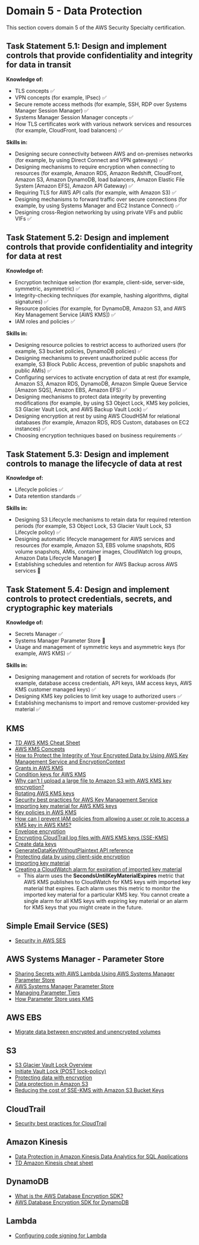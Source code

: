 # Domain 5 - Data Protection

This section covers domain 5 of the AWS Security Specialty certification.

## Task Statement 5.1: Design and implement controls that provide confidentiality and integrity for data in transit

**Knowledge of:**

- TLS concepts :white_check_mark:
- VPN concepts (for example, IPsec) :white_check_mark:
- Secure remote access methods (for example, SSH, RDP over Systems Manager Session Manager) :white_check_mark:
- Systems Manager Session Manager concepts :white_check_mark:
- How TLS certificates work with various network services and resources (for example, CloudFront, load balancers) :white_check_mark:

**Skills in:**

- Designing secure connectivity between AWS and on-premises networks (for example, by using Direct Connect and VPN gateways) :white_check_mark:
- Designing mechanisms to require encryption when connecting to resources (for example, Amazon RDS, Amazon Redshift, CloudFront, Amazon S3, Amazon DynamoDB, load balancers, Amazon Elastic File System [Amazon EFS], Amazon API Gateway) :white_check_mark:
- Requiring TLS for AWS API calls (for example, with Amazon S3) :white_check_mark:
- Designing mechanisms to forward traffic over secure connections (for example, by using Systems Manager and EC2 Instance Connect) :white_check_mark:
- Designing cross-Region networking by using private VIFs and public VIFs :white_check_mark:

## Task Statement 5.2: Design and implement controls that provide confidentiality and integrity for data at rest

**Knowledge of:**

- Encryption technique selection (for example, client-side, server-side, symmetric, asymmetric) :white_check_mark:
- Integrity-checking techniques (for example, hashing algorithms, digital signatures) :white_check_mark:
- Resource policies (for example, for DynamoDB, Amazon S3, and AWS Key Management Service [AWS KMS]) :white_check_mark:
- IAM roles and policies :white_check_mark:

**Skills in:**

- Designing resource policies to restrict access to authorized users (for example, S3 bucket policies, DynamoDB policies) :white_check_mark:
- Designing mechanisms to prevent unauthorized public access (for example, S3 Block Public Access, prevention of public snapshots and public AMIs) :white_check_mark:
- Configuring services to activate encryption of data at rest (for example, Amazon S3, Amazon RDS, DynamoDB, Amazon Simple Queue Service [Amazon SQS], Amazon EBS, Amazon EFS) :white_check_mark:
- Designing mechanisms to protect data integrity by preventing modifications (for example, by using S3 Object Lock, KMS key policies, S3 Glacier Vault Lock, and AWS Backup Vault Lock) :white_check_mark:
- Designing encryption at rest by using AWS CloudHSM for relational databases (for example, Amazon RDS, RDS Custom, databases on EC2 instances) :white_check_mark:
- Choosing encryption techniques based on business requirements :white_check_mark:

## Task Statement 5.3: Design and implement controls to manage the lifecycle of data at rest

**Knowledge of:**

- Lifecycle policies :white_check_mark:
- Data retention standards :white_check_mark:

**Skills in:**

- Designing S3 Lifecycle mechanisms to retain data for required retention periods (for example, S3 Object Lock, S3 Glacier Vault Lock, S3 Lifecycle policy) :white_check_mark:
- Designing automatic lifecycle management for AWS services and resources (for example, Amazon S3, EBS volume snapshots, RDS volume snapshots, AMIs, container images, CloudWatch log groups, Amazon Data Lifecycle Manager) :large_orange_diamond:
- Establishing schedules and retention for AWS Backup across AWS services :large_orange_diamond:

## Task Statement 5.4: Design and implement controls to protect credentials, secrets, and cryptographic key materials

**Knowledge of:**

- Secrets Manager :white_check_mark:
- Systems Manager Parameter Store :large_orange_diamond:
- Usage and management of symmetric keys and asymmetric keys (for example, AWS KMS) :white_check_mark:

**Skills in:**

- Designing management and rotation of secrets for workloads (for example, database access credentials, API keys, IAM access keys, AWS KMS customer managed keys) :white_check_mark:
- Designing KMS key policies to limit key usage to authorized users :white_check_mark:
- Establishing mechanisms to import and remove customer-provided key
material :white_check_mark:

## KMS

- [TD AWS KMS Cheat Sheet](https://tutorialsdojo.com/aws-key-management-service-aws-kms/)
- [AWS KMS Concepts](https://docs.aws.amazon.com/kms/latest/developerguide/concepts.html#customer-cmk)
- [How to Protect the Integrity of Your Encrypted Data by Using AWS Key Management Service and EncryptionContext](https://aws.amazon.com/blogs/security/how-to-protect-the-integrity-of-your-encrypted-data-by-using-aws-key-management-service-and-encryptioncontext/)
- [Grants in AWS KMS](https://docs.aws.amazon.com/kms/latest/developerguide/grants.html)
- [Condition keys for AWS KMS](https://docs.aws.amazon.com/kms/latest/developerguide/policy-conditions.html)
- [Why can’t I upload a large file to Amazon S3 with AWS KMS key encryption?](https://repost.aws/knowledge-center/s3-large-file-encryption-kms-key)
- [Rotating AWS KMS keys](https://docs.aws.amazon.com/kms/latest/developerguide/rotate-keys.html#rotate-keys-how-it-works)
- [Security best practices for AWS Key Management Service](https://docs.aws.amazon.com/kms/latest/developerguide/best-practices.html)
- [Importing key material for AWS KMS keys](https://docs.aws.amazon.com/kms/latest/developerguide/importing-keys.html)
- [Key policies in AWS KMS](https://docs.aws.amazon.com/kms/latest/developerguide/key-policies.html#key-policy-default)
- [How can I prevent IAM policies from allowing a user or role to access a KMS key in AWS KMS?](https://repost.aws/knowledge-center/kms-prevent-access)
- [Envelope encryption](https://docs.aws.amazon.com/kms/latest/developerguide/concepts.html#enveloping)
- [Encrypting CloudTrail log files with AWS KMS keys (SSE-KMS)](https://docs.aws.amazon.com/awscloudtrail/latest/userguide/encrypting-cloudtrail-log-files-with-aws-kms.html)
- [Create data keys](https://docs.aws.amazon.com/kms/latest/developerguide/concepts.html#data-keys)
- [GenerateDataKeyWithoutPlaintext API reference](https://docs.aws.amazon.com/kms/latest/APIReference/API_GenerateDataKeyWithoutPlaintext.html)
- [Protecting data by using client-side encryption](https://docs.aws.amazon.com/AmazonS3/latest/userguide/UsingClientSideEncryption.html)
- [Importing key material](https://docs.aws.amazon.com/kms/latest/developerguide/importing-keys.html)
- [Creating a CloudWatch alarm for expiration of imported key material](https://docs.aws.amazon.com/kms/latest/developerguide/importing-keys.html)
  - This alarm uses the **SecondsUntilKeyMaterialExpires** metric that AWS KMS publishes to CloudWatch for KMS keys with imported key material that expires. Each alarm uses this metric to monitor the imported key material for a particular KMS key. You cannot create a single alarm for all KMS keys with expiring key material or an alarm for KMS keys that you might create in the future.

## Simple Email Service (SES)

- [Security in AWS SES](https://docs.aws.amazon.com/ses/latest/dg/security.html)

## AWS Systems Manager - Parameter Store

- [Sharing Secrets with AWS Lambda Using AWS Systems Manager Parameter Store](https://aws.amazon.com/blogs/compute/sharing-secrets-with-aws-lambda-using-aws-systems-manager-parameter-store/)
- [AWS Systems Manager Parameter Store](https://docs.aws.amazon.com/systems-manager/latest/userguide/systems-manager-parameter-store.html)
- [Managing Parameter Tiers](https://docs.aws.amazon.com/systems-manager/latest/userguide/parameter-store-advanced-parameters.html)
- [How Parameter Store uses KMS](https://docs.aws.amazon.com/kms/latest/developerguide/services-parameter-store.html)

## AWS EBS

- [Migrate data between encrypted and unencrypted volumes](https://docs.aws.amazon.com/AWSEC2/latest/UserGuide/EBSEncryption.html#migrate-data-encrypted-unencrypted)

## S3

- [S3 Glacier Vault Lock Overview](https://docs.aws.amazon.com/amazonglacier/latest/dev/vault-lock.html#vault-lock-overview)
- [Initiate Vault Lock (POST lock-policy)](https://docs.aws.amazon.com/amazonglacier/latest/dev/api-InitiateVaultLock.html)
- [Protecting data with encryption](https://docs.aws.amazon.com/AmazonS3/latest/userguide/UsingEncryption.html)
- [Data protection in Amazon S3](https://docs.aws.amazon.com/AmazonS3/latest/userguide/DataDurability.html)
- [Reducing the cost of SSE-KMS with Amazon S3 Bucket Keys](https://docs.aws.amazon.com/AmazonS3/latest/userguide/bucket-key.html)

## CloudTrail

- [Security best practices for CloudTrail](https://docs.aws.amazon.com/awscloudtrail/latest/userguide/best-practices-security.html)

## Amazon Kinesis

- [Data Protection in Amazon Kinesis Data Analytics for SQL Applications](https://docs.aws.amazon.com/kinesisanalytics/latest/dev/data-protection.html)
- [TD Amazon Kinesis cheat sheet](https://tutorialsdojo.com/amazon-kinesis/)

## DynamoDB

- [What is the AWS Database Encryption SDK?](https://docs.aws.amazon.com/database-encryption-sdk/latest/devguide/what-is-database-encryption-sdk.html)
- [AWS Database Encryption SDK for DynamoDB](https://docs.aws.amazon.com/database-encryption-sdk/latest/devguide/dynamodb-encryption-client.html)

## Lambda

- [Configuring code signing for Lambda](https://docs.aws.amazon.com/lambda/latest/dg/configuration-codesigning.html)
